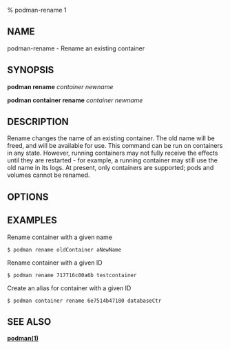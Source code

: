 % podman-rename 1

## NAME
podman\-rename - Rename an existing container

## SYNOPSIS
**podman rename** *container* *newname*

**podman container rename** *container* *newname*

## DESCRIPTION
Rename changes the name of an existing container.
The old name will be freed, and will be available for use.
This command can be run on containers in any state.
However, running containers may not fully receive the effects until they are restarted - for example, a running container may still use the old name in its logs.
At present, only containers are supported; pods and volumes cannot be renamed.

## OPTIONS

## EXAMPLES

Rename container with a given name
```
$ podman rename oldContainer aNewName
```

Rename container with a given ID
```
$ podman rename 717716c00a6b testcontainer
```

Create an alias for container with a given ID
```
$ podman container rename 6e7514b47180 databaseCtr
```

## SEE ALSO
**[podman(1)](podman.1.md)**
